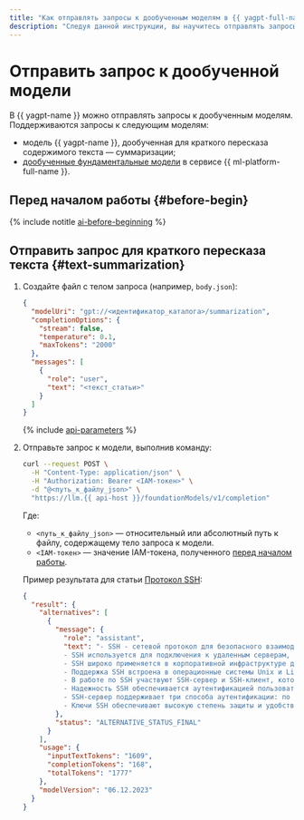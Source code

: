 ```yaml
---
title: "Как отправлять запросы к дообученным моделям в {{ yagpt-full-name }}"
description: "Следуя данной инструкции, вы научитесь отправлять запросы к дообученным моделям."
---
```


# Отправить запрос к дообученной модели

В {{ yagpt-name }} можно отправлять запросы к дообученным моделям. Поддерживаются запросы к следующим моделям:

* модель {{ yagpt-name }}, дообученная для краткого пересказа содержимого текста — суммаризации;
* [дообученные фундаментальные модели](../../../datasphere/concepts/models/tuned-models.md) в сервисе {{ ml-platform-full-name }}.

## Перед началом работы {#before-begin}

{% include notitle [ai-before-beginning](../../../_includes/foundation-models/yandexgpt/ai-before-beginning.md) %}

## Отправить запрос для краткого пересказа текста {#text-summarization}

1. Создайте файл с телом запроса (например, `body.json`):

   ```json
   {
     "modelUri": "gpt://<идентификатор_каталога>/summarization",
     "completionOptions": {
       "stream": false,
       "temperature": 0.1,
       "maxTokens": "2000"
     },
     "messages": [
       {
         "role": "user",
         "text": "<текст_статьи>"
       }
     ]
   }
   ```

   {% include [api-parameters](../../../_includes/foundation-models/yandexgpt/api-parameters.md) %}

1. Отправьте запрос к модели, выполнив команду:

   ```bash
   curl --request POST \
     -H "Content-Type: application/json" \
     -H "Authorization: Bearer <IAM-токен>" \
     -d "@<путь_к_файлу_json>" \
     "https://llm.{{ api-host }}/foundationModels/v1/completion"
   ```

   Где:

   * `<путь_к_файлу_json>` — относительный или абсолютный путь к файлу, содержащему тело запроса к модели.
   * `<IAM-токен>` — значение IAM-токена, полученного [перед началом работы](#before-begin).

   Пример результата для статьи [Протокол SSH](../../../glossary/ssh-keygen.md):

   ```json
   {
     "result": {
       "alternatives": [
         {
           "message": {
             "role": "assistant",
             "text": "- SSH - сетевой протокол для безопасного взаимодействия между компьютерами.\n
             - SSH используется для подключения к удаленным серверам, выполнения команд, копирования и редактирования файлов.\n
             - SSH широко применяется в корпоративной инфраструктуре для установки обновлений и управления бизнес-критичными системами.\n
             - Поддержка SSH встроена в операционные системы Unix и Linux, а также в Windows с бесплатными SSH-клиентами.\n
             - В работе по SSH участвуют SSH-сервер и SSH-клиент, которые создают безопасное соединение для передачи зашифрованных данных.\n
             - Надежность SSH обеспечивается аутентификацией пользователей и обработкой передаваемых данных.\n
             - SSH-сервер поддерживает три способа аутентификации: по IP-адресу, по логину/паролю и по ключу.\n
             - Ключи SSH обеспечивают высокую степень защиты и удобство использования в скриптах для автоматизации рутинных операций."
           },
           "status": "ALTERNATIVE_STATUS_FINAL"
         }
       ],
       "usage": {
         "inputTextTokens": "1609",
         "completionTokens": "168",
         "totalTokens": "1777"
       },
       "modelVersion": "06.12.2023"
     }
   }
   ```

